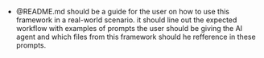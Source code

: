 - @README.md should be a guide for the user on how to use this framework in a real-world scenario. it should line out the expected workflow with examples of prompts the user should be giving the AI agent and which files from this framework should he refference in these prompts.